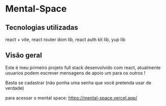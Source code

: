 # Mental-Space

## Tecnologias utilizadas

react + vite, react router dom lib, react auth kit lib, yup lib

## Visão geral
Este é meu primeiro projeto full stack desenvolvido com react, atualmente usuarios podem escrever mensagens de apoio um para os outros !

Basta se cadastrar (não ponha uma senha que você pretenda usar de verdade)

para acessar o mental space: https://mental-space.vercel.app/
